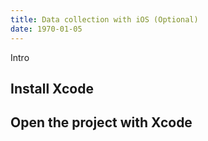 ```yaml
---
title: Data collection with iOS (Optional)
date: 1970-01-05
---
```


Intro

## Install Xcode

## Open the project with Xcode
